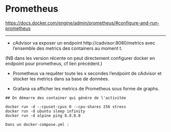 # Prometheus

https://docs.docker.com/engine/admin/prometheus/#configure-and-run-prometheus


--------------



* cAdvisor va exposer un endpoint http://cadvisor:8080/metrics avec l’ensemble des metrics des containers au moment t.

(NB dans les version récente on peut directement configurer docker en endpoint pour prometheus, cf lien précédent.)

* Prometheus va requêter toute les x secondes l’endpoint de cAdvisor et stocker les metrics dans sa base de données.

* Grafana va afficher les metrics de Prometheus sous forme de graphs.

```
## On démarre des container qui génère de l'activitée

docker run -d --cpuset-cpus 0 --cpu-shares 256 stress
docker run -d ubuntu sleep infinity
docker run -d alpine ping 8.8.8.8

Dans un docker-compose.yml :

```
